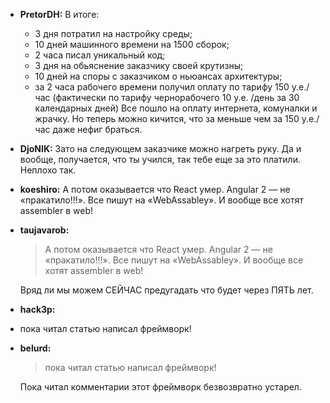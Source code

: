 * __PretorDH:__
   В итоге:
  *  3 дня потратил на настройку среды;
  *  10 дней машинного времени на 1500 сборок;
  *  2 часа писал уникальный код;
  *  3 дня на обьяснение заказчику своей крутизны;
  *  10 дней на споры с заказчиком о ньюансах архитектуры;
  *  за 2 часа рабочего времени получил оплату по тарифу 150 у.е./час (фактически по тарифу чернорабочего 10 у.е. /день за 30 календарных дней)
    Все пошло на оплату интернета, комуналки и жрачку. Но теперь можно кичится, что за меньше чем за 150 у.е./час даже нефиг браться.
  
* __DjoNIK:__
   Зато на следующем заказчике можно нагреть руку. Да и вообще, получается, что ты учился, так тебе еще за это платили. Неплохо так.

* __koeshiro:__
   А потом оказывается что React умер. Angular 2 — не «пракатило!!!». Все пишут на «WebAssabley». И вообще все хотят assembler в web!

* __taujavarob:__
   >А потом оказывается что React умер. Angular 2 — не «пракатило!!!». Все пишут на «WebAssabley». И вообще все хотят assembler в web! 

   Вряд ли мы можем СЕЙЧАС предугадать что будет через ПЯТЬ лет.
  
* __hack3p:__ 
 * пока читал статью написал фреймворк!

* __belurd:__
   >пока читал статью написал фреймворк!
   
   Пока читал комментарии этот фреймворк безвозвратно устарел.
 
